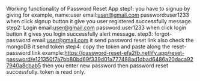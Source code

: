 Working functionality of Password Reset App
step1:
you have to signup by giving
for example,
name:user
email:user@gmail.com
password:user1233
when click signup button it give you user registered successfully message.
step2:
Login
email:user@gmail.com
password:user1233
when click login button it gives you login successfully alert message.
step3:
forgot-password
email:user@gmail.com
it send password reset link
also check the mongoDB it send token
step4:
copy the token and paste along the reset-password link
example:https://password-reset-efa2fb.netlify.app/reset-password/e121350f7a7bb80bd69f339d01a777488ad1dbad6486a20daca927940a8cbab5
then you enter new password
then password reset successfully.
token is read only.
